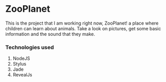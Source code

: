 # ZooPlanet

This is the project that I am working right now, ZooPlanet! a place where children can learn about animals. Take a look on pictures, get some basic information and the sound that they make.

### Technologies used

1. NodeJS
2. Stylus
3. Jade
4. RevealJs


